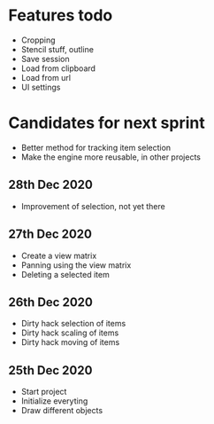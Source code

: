 
# Features todo
- Cropping
- Stencil stuff, outline
- Save session
- Load from clipboard
- Load from url
- UI settings

# Candidates for next sprint
- Better method for tracking item selection
- Make the engine more reusable, in other projects

## 28th Dec 2020
- Improvement of selection, not yet there

## 27th Dec 2020
- Create a view matrix
- Panning using the view matrix
- Deleting a selected item

## 26th Dec 2020
- Dirty hack selection of items
- Dirty hack scaling of items
- Dirty hack moving of items

## 25th Dec 2020
- Start project
- Initialize everyting
- Draw different objects
